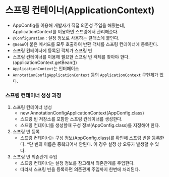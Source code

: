 # 스프링 컨테이너(ApplicationContext)

- AppConfig를 이용해 개발자가 직접 의존성 주입을 해줬는데, ApplicationContext를 이용하면 스프링에서 관리해준다.
- `@Configuration` : 설정 정보로 사용하는 클래스에 붙인다.
- `@Bean`이 붙은 메서드를 모두 호출하여 반환 객체를 스프링 컨테이너에 등록한다.
- 스프링 컨테이너에 등록된 객체가 스프링 빈
- 스프링 컨테이너를 이용해 필요한 스프링 빈 객체를 찾아야 한다.(applicationContext.getBean())
- `ApplicationContext`는 인터페이스
- `AnnotationConfigApplicationContext` 등의 `ApplicationContext` 구현체가 있다.

### 스프링 컨테이너 생성 과정

1. 스프링 컨테이너 생성
   - new AnnotationConfigApplicationContext(AppConfig.class)
   - 스프링 빈 저장소를 포함한 스프링 컨테이너를 생성한다.
   - 스프링 컨테이너를 생성할때 구성 정보(AppConfig.class)를 지정해야 한다.
2. 스프링 빈 등록
   - 스프링 컨테이너는 구성 정보(AppConfig.class)를 확인해 스프링 빈을 등록한다.
     *단 빈의 이름은 중복되어서 안된다. 이 경우 설정 상 오류가 발생할 수 있다.
3. 스프링 빈 의존관계 주입
   - 스프링 컨테이너는 설정 정보를 참고해서 의존관계를 주입한다.
   - 따라서 스프링 빈을 등록하면 의존관계 주입까지 한번에 처리된다.
